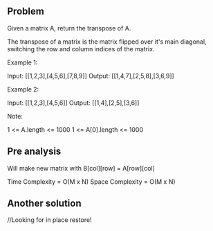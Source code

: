 ## Problem

Given a matrix A, return the transpose of A.

The transpose of a matrix is the matrix flipped over it's main diagonal, switching the row and column indices of the matrix.

Example 1:

Input: [[1,2,3],[4,5,6],[7,8,9]]
Output: [[1,4,7],[2,5,8],[3,6,9]]

Example 2:

Input: [[1,2,3],[4,5,6]]
Output: [[1,4],[2,5],[3,6]]

Note:

1 <= A.length <= 1000
1 <= A[0].length <= 1000

## Pre analysis

Will make new matrix with B[col][row] = A[row][col]

Time Complexity = O(M x N)
Space Complexity = O(M x N)

## Another solution

//Looking for in place restore!
